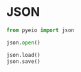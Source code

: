 # JSON


```python
from pyeio import json
```

```python
json.open()
```

```python
json.load()
json.save()
```
